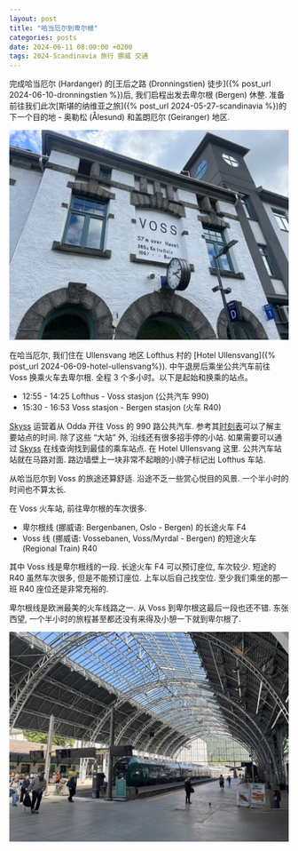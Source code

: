 ```yaml
---
layout: post
title: "哈当厄尔到卑尔根"
categories: posts
date: 2024-06-11 08:00:00 +0200
tags: 2024-Scandinavia 旅行 挪威 交通
---
```


完成哈当厄尔 (Hardanger) 的[王后之路 (Dronningstien) 徒步]({% post_url  2024-06-10-dronningstien %})后, 我们启程出发去卑尔根 (Bergen) 休整. 准备前往我们此次[斯堪的纳维亚之旅]({% post_url 2024-05-27-scandinavia %})的下一个目的地 - 奥勒松 (Ålesund) 和盖朗厄尔 (Geiranger) 地区.

![Voss 火车站](/assets/images/2024/scandinavia/hardanger-to-bergen/voss-station.jpeg)

在哈当厄尔, 我们住在 Ullensvang 地区 Lofthus 村的 [Hotel Ullensvang]({% post_url 2024-06-09-hotel-ullensvang%}). 中午退房后乘坐公共汽车前往 Voss 换乘火车去卑尔根.
全程 3 个多小时。以下是起始和换乘的站点。

* 12:55 - 14:25 Lofthus - Voss stasjon (公共汽车 990)
* 15:30 - 16:53 Voss stasjon - Bergen stasjon (火车 R40)

[Skyss](https://www.skyss.no/en/) 运营着从 Odda 开往 Voss 的 990 路公共汽车. 参考其[时刻表](https://www.skyss.no/globalassets/reise/rutetabellar/buss/haustruter/hardanger-og-voss/990.pdf)可以了解主要站点的时间. 除了这些 “大站” 外, 沿线还有很多招手停的小站. 如果需要可以通过 [Skyss](https://www.skyss.no/en/) 在线查询找到最佳的乘车站点. 在 Hotel Ullensvang 这里. 公共汽车站站就在马路对面. 路边墙壁上一块非常不起眼的小牌子标记出 Lofthus 车站.

从哈当厄尔到 Voss 的旅途还算舒适. 沿途不乏一些赏心悦目的风景. 一个半小时的时间也不算太长.

在 Voss 火车站, 前往卑尔根的车次很多.

* 卑尔根线 (挪威语: Bergenbanen, Oslo - Bergen) 的长途火车 F4 
* Voss 线 (挪威语: Vossebanen, Voss/Myrdal - Bergen) 的短途火车 (Regional Train) R40

其中 Voss 线是卑尔根线的一段. 长途火车 F4 可以预订座位, 车次较少. 短途的 R40 虽然车次很多, 但是不能预订座位. 上车以后自己找空位. 至少我们乘坐的那一班 R40 座位还是非常充裕的.

卑尔根线是欧洲最美的火车线路之一. 从 Voss 到卑尔根这最后一段也还不错. 东张西望, 一个半小时的旅程甚至都还没有来得及小憩一下就到卑尔根了.

![卑尔根火车站](/assets/images/2024/scandinavia/hardanger-to-bergen/bergen-station.jpeg)

